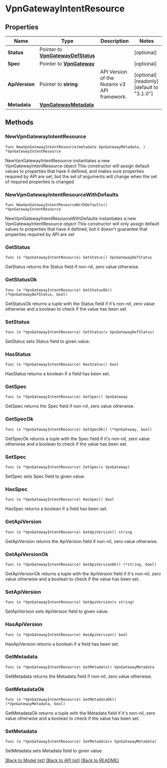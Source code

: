 # VpnGatewayIntentResource

## Properties

Name | Type | Description | Notes
------------ | ------------- | ------------- | -------------
**Status** | Pointer to [**VpnGatewayDefStatus**](VpnGatewayDefStatus.md) |  | [optional] 
**Spec** | Pointer to [**VpnGateway**](VpnGateway.md) |  | [optional] 
**ApiVersion** | Pointer to **string** | API Version of the Nutanix v3 API framework. | [optional] [readonly] [default to "3.1.0"]
**Metadata** | [**VpnGatewayMetadata**](VpnGatewayMetadata.md) |  | 

## Methods

### NewVpnGatewayIntentResource

`func NewVpnGatewayIntentResource(metadata VpnGatewayMetadata, ) *VpnGatewayIntentResource`

NewVpnGatewayIntentResource instantiates a new VpnGatewayIntentResource object
This constructor will assign default values to properties that have it defined,
and makes sure properties required by API are set, but the set of arguments
will change when the set of required properties is changed

### NewVpnGatewayIntentResourceWithDefaults

`func NewVpnGatewayIntentResourceWithDefaults() *VpnGatewayIntentResource`

NewVpnGatewayIntentResourceWithDefaults instantiates a new VpnGatewayIntentResource object
This constructor will only assign default values to properties that have it defined,
but it doesn't guarantee that properties required by API are set

### GetStatus

`func (o *VpnGatewayIntentResource) GetStatus() VpnGatewayDefStatus`

GetStatus returns the Status field if non-nil, zero value otherwise.

### GetStatusOk

`func (o *VpnGatewayIntentResource) GetStatusOk() (*VpnGatewayDefStatus, bool)`

GetStatusOk returns a tuple with the Status field if it's non-nil, zero value otherwise
and a boolean to check if the value has been set.

### SetStatus

`func (o *VpnGatewayIntentResource) SetStatus(v VpnGatewayDefStatus)`

SetStatus sets Status field to given value.

### HasStatus

`func (o *VpnGatewayIntentResource) HasStatus() bool`

HasStatus returns a boolean if a field has been set.

### GetSpec

`func (o *VpnGatewayIntentResource) GetSpec() VpnGateway`

GetSpec returns the Spec field if non-nil, zero value otherwise.

### GetSpecOk

`func (o *VpnGatewayIntentResource) GetSpecOk() (*VpnGateway, bool)`

GetSpecOk returns a tuple with the Spec field if it's non-nil, zero value otherwise
and a boolean to check if the value has been set.

### SetSpec

`func (o *VpnGatewayIntentResource) SetSpec(v VpnGateway)`

SetSpec sets Spec field to given value.

### HasSpec

`func (o *VpnGatewayIntentResource) HasSpec() bool`

HasSpec returns a boolean if a field has been set.

### GetApiVersion

`func (o *VpnGatewayIntentResource) GetApiVersion() string`

GetApiVersion returns the ApiVersion field if non-nil, zero value otherwise.

### GetApiVersionOk

`func (o *VpnGatewayIntentResource) GetApiVersionOk() (*string, bool)`

GetApiVersionOk returns a tuple with the ApiVersion field if it's non-nil, zero value otherwise
and a boolean to check if the value has been set.

### SetApiVersion

`func (o *VpnGatewayIntentResource) SetApiVersion(v string)`

SetApiVersion sets ApiVersion field to given value.

### HasApiVersion

`func (o *VpnGatewayIntentResource) HasApiVersion() bool`

HasApiVersion returns a boolean if a field has been set.

### GetMetadata

`func (o *VpnGatewayIntentResource) GetMetadata() VpnGatewayMetadata`

GetMetadata returns the Metadata field if non-nil, zero value otherwise.

### GetMetadataOk

`func (o *VpnGatewayIntentResource) GetMetadataOk() (*VpnGatewayMetadata, bool)`

GetMetadataOk returns a tuple with the Metadata field if it's non-nil, zero value otherwise
and a boolean to check if the value has been set.

### SetMetadata

`func (o *VpnGatewayIntentResource) SetMetadata(v VpnGatewayMetadata)`

SetMetadata sets Metadata field to given value.



[[Back to Model list]](../README.md#documentation-for-models) [[Back to API list]](../README.md#documentation-for-api-endpoints) [[Back to README]](../README.md)


